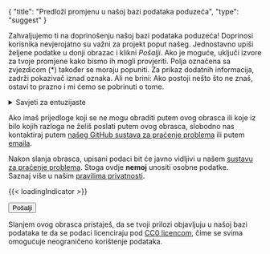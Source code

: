 {
    "title": "Predloži promjenu u našoj bazi podataka poduzeća",
    "type": "suggest"
}

Zahvaljujemo ti na doprinošenju našoj bazi podataka poduzeća! Doprinosi korisnika nevjerojatno su važni za projekt poput našeg.
Jednostavno upiši željene podatke u donji obrazac i klikni *Pošalji*. Ako je moguće, uključi izvore za tvoje promjene kako bismo ih mogli provjeriti. Polja označena sa zvjezdicom (*) također se moraju popuniti. Za prikaz dodatnih informacija, zadrži pokazivač iznad oznaka. Ali ne brini: Ako postoji nešto što ne znaš, ostavi to prazno i mi ćemo se pobrinuti o tome.

<details>
<summary>Savjeti za entuzijaste</summary>
Ako želiš podrobnije detalje o načinu na koji prikupljamo podatke za našu bazu podataka, pročitaj ove savjete.
Predlaganje poduzeća pomoću ovih savjeta pomaže nam uvelike, ali je <strong>potpuno neobavezno</strong>. Bez obzira slijediš li jedan, neke ili sve savjete: Radujemo se svakom prijedlogu!

- Najbolje polazište za dobivanje podataka o poduzeću su pravila privatnosti. Dobro služe kao „izvor”.
- Ne želimo osobne podatke u našoj bazi podataka. To uključuje imena u email porukama, npr. <code>john.doe@example.org</code>.
- Preferiramo kontaktne podatke voditelja obrade podataka umjesto kontaktne podatke poduzeća.
    - Voditelj obrade podataka  
      Ulica i kućni broj  
      Poštanski broj i ime mjesta 
      Zemlja  
- Koristi gore navedeni format adrese: Odvojeni redci, nemoj navesti ime poduzeća (dodat će se automatski) i dodaj zemlju kao zadnji redak.
- Ako je email adresa poduzeća očito povezana s privatnošću, npr. „privatnost@” ili „gdpr@”, za email možeš postaviti „Predloženi medij za prijenos”.
- Ako želiš saznati više, pregledaj naš [„repozitorij podataka” na GitHub stranicama](https://github.com/datenanfragen/data/).

</details>

Ako imaš prijedloge koji se ne mogu obraditi putem ovog obrasca ili koje iz bilo kojih razloga ne želiš poslati putem ovog obrasca, slobodno nas kontaktiraj putem [našeg GitHub sustava za praćenje problema](https://github.com/datenanfragen/data/issues) ili putem [emaila](mailto:data@datarequests.org).

Nakon slanja obrasca, upisani podaci bit će javno vidljivi u našem <a href="https://github.com/datenanfragen/data/issues">sustavu za praćenje problema</a>. Stoga ovdje <strong>nemoj</strong> unositi osobne podatke.<br>Saznaj više u našim <a href="/privacy/#user-content-in-our-company-database">pravilima privatnosti</a>.</div>

{{< loadingIndicator >}}

<div id="suggest-form">
<button id="submit-suggest-form" class="button button-primary">Pošalji <span class="icon icon-arrow-right"></span></button><div class="clearfix"></div>
</div>

Slanjem ovog obrasca pristaješ, da se tvoji prilozi objavljuju u našoj bazi podataka te da se podaci licenciraju pod [CC0 licencom](https://creativecommons.org/publicdomain/zero/1.0), čime se svima omogućuje neograničeno korištenje podataka.
